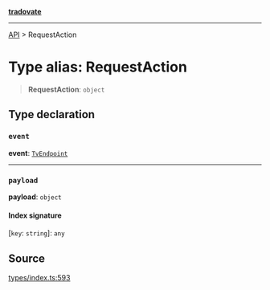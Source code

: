 [**tradovate**](../README.md)

***

[API](../API.md) > RequestAction

# Type alias: RequestAction

> **RequestAction**: `object`

## Type declaration

### `event`

**event**: [`TvEndpoint`](../enumerations/enumeration.TvEndpoint.md)

***

### `payload`

**payload**: `object`

#### Index signature

 \[`key`: `string`\]: `any`

## Source

[types/index.ts:593](https://github.com/cgilly2fast/tradovate-typescript/blob/b1caea5/src/types/index.ts#L593)
